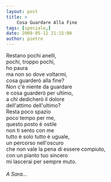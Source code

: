 ```yaml
---
layout: post
title: >
    Cosa Guardare Alla Fine
tags: [speciale,]
date: 2009-05-12 21:15:00
author: pietro
---
```

Restano pochi anelli,<br/>pochi, troppo pochi,<br/>ho paura<br/>ma non so dove voltarmi,<br/>cosa guarderò alla fine?<br/>Non c'è niente da guardare<br/>e cosa guarderò per ultimo,<br/>a chi dedicherò il dolore<br/>dell'attimo dell'ultimo?<br/>Resta poco spazio<br/>poco tempo per me,<br/>questo posto è ostile<br/>non ti sento con me<br/>tutto è solo tutto è uguale,<br/>un percorso nell'oscuro<br/>che non vale la pena di essere compiuto,<br/>con un pianto tuo sincero<br/>mi lascerai per sempre muto.<br/><br/><span style="font-style: italic">A Sara...</span>
